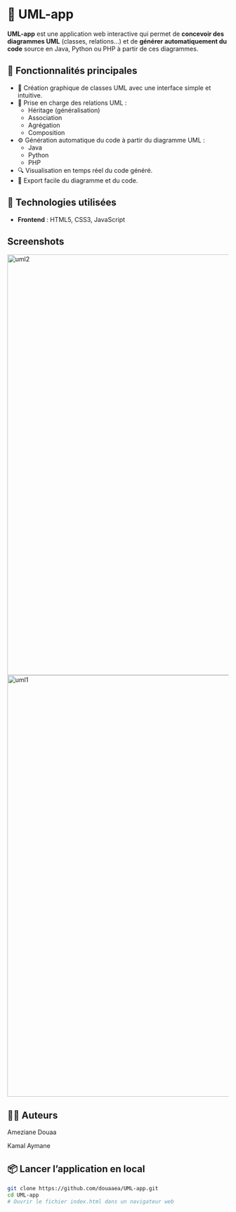# 🧩 UML-app

**UML-app** est une application web interactive qui permet de **concevoir des diagrammes UML** (classes, relations...) et de **générer automatiquement du code** source en Java, Python ou PHP à partir de ces diagrammes.

## 🚀 Fonctionnalités principales

- 🎨 Création graphique de classes UML avec une interface simple et intuitive.
- 🔁 Prise en charge des relations UML :
  - Héritage (généralisation)
  - Association
  - Agrégation
  - Composition
- ⚙️ Génération automatique du code à partir du diagramme UML :
  - Java
  - Python
  - PHP
- 🔍 Visualisation en temps réel du code généré.
- 💾 Export facile du diagramme et du code.

## 🔧 Technologies utilisées

- **Frontend** : HTML5, CSS3, JavaScript
## Screenshots
<img width="958" alt="uml2" src="https://github.com/user-attachments/assets/a4c429fe-f22d-47ff-9f04-70968e2d25bf" />

<img width="960" alt="uml1" src="https://github.com/user-attachments/assets/a9e102c5-d554-4dfd-b621-8fe84db4f30c" />


 ## 👨‍💻 Auteurs
Ameziane Douaa

Kamal Aymane

## 📦 Lancer l’application en local

```bash
git clone https://github.com/douaaea/UML-app.git
cd UML-app
# Ouvrir le fichier index.html dans un navigateur web
